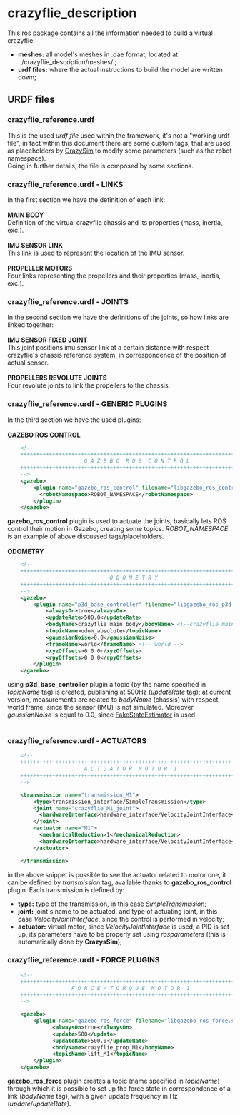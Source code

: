 # crazyflie_description
This ros package contains all the information needed to build a virtual crazyflie:
* **meshes:** all model's meshes in .dae format, located at ../crazyflie_description/meshes/ ;
* **urdf files:** where the actual instructions to build the model are written down;

## URDF files
### crazyflie_reference.urdf
This is the used *urdf file* used within the framework, it's not a "working urdf file", in fact within this document 
there are some custom tags, that are used as placeholders by 
[CrazySim](https://github.com/AndreaFuso/Crazyflie-noetic/tree/main/crazy_common_py/src) to modify some parameters
(such as the robot namespace). </br>
Going in further details, the file is composed by some sections.

### crazyflie_reference.urdf - LINKS
In the first section we have the definition of each link: </br> </br>
**MAIN BODY** </br>
Definition of the virtual crazyflie chassis and its properties (mass, inertia, exc.). </br> </br>
**IMU SENSOR LINK** </br>
This link is used to represent the location of the IMU sensor. </br> </br>
**PROPELLER MOTORS** </br>
Four links representing the propellers and their properties (mass, inertia, exc.).

### crazyflie_reference.urdf - JOINTS
In the second section we have the definitions of the joints, so how links are linked together: </br> </br>
**IMU SENSOR FIXED JOINT** </br>
This joint positions imu sensor link at a certain distance with respect crazyflie's chassis reference system, in 
correspondence of the position of actual sensor. </br> </br>
**PROPELLERS REVOLUTE JOINTS** </br>
Four revolute joints to link the propellers to the chassis.

### crazyflie_reference.urdf - GENERIC PLUGINS
In the third section we have the used plugins: </br> </br>
**GAZEBO ROS CONTROL** </br>
```xml
    <!--
    +++++++++++++++++++++++++++++++++++++++++++++++++++++++++++++++++++++++++
                        G A Z E B O  R O S  C O N T R O L
    +++++++++++++++++++++++++++++++++++++++++++++++++++++++++++++++++++++++++
    -->
    <gazebo>
        <plugin name="gazebo_ros_control" filename="libgazebo_ros_control.so">
          <robotNamespace>ROBOT_NAMESPACE</robotNamespace>
        </plugin>
    </gazebo>
```
**gazebo_ros_control** plugin is used to actuate the joints, basically lets ROS control their motion in Gazebo, creating some topics. 
*ROBOT_NAMESPACE* is an example of above discussed tags/placeholders. </br> </br>
**ODOMETRY** </br>
```xml
    <!--
    +++++++++++++++++++++++++++++++++++++++++++++++++++++++++++++++++++++++++
                                O D O M E T R Y
    +++++++++++++++++++++++++++++++++++++++++++++++++++++++++++++++++++++++++
    -->
    <gazebo>
        <plugin name="p3d_base_controller" filename="libgazebo_ros_p3d.so">
            <alwaysOn>true</alwaysOn>
            <updateRate>500.0</updateRate>
            <bodyName>crazyflie_main_body</bodyName> <!--crazyflie_main_body-->
            <topicName>odom_absolute</topicName>
            <gaussianNoise>0.0</gaussianNoise>
            <frameName>world</frameName> <!-- world -->
            <xyzOffsets>0 0 0</xyzOffsets>
            <rpyOffsets>0 0 0</rpyOffsets>
        </plugin>
    </gazebo>
```
using **p3d_base_controller** plugin a topic (by the name specified in *topicName* tag) is created, publishing at 
500Hz (*updateRate* tag); at current version, measurements are related to *bodyName* (chassis) with respect world frame, 
since the sensor (IMU) is not simulated. Moreover *gaussianNoise* is equal to 0.0, since 
[FakeStateEstimator](https://github.com/AndreaFuso/Crazyflie-noetic/tree/main/crazy_common_py/src)
is used. </br> </br>

### crazyflie_reference.urdf - ACTUATORS
```xml
    <!--
    +++++++++++++++++++++++++++++++++++++++++++++++++++++++++++++++++++++++++
                        A C T U A T O R  M O T O R  1
    +++++++++++++++++++++++++++++++++++++++++++++++++++++++++++++++++++++++++
    -->

    <transmission name="transmission_M1">
        <type>transmission_interface/SimpleTransmission</type>
        <joint name="crazyflie_M1_joint">
          <hardwareInterface>hardware_interface/VelocityJointInterface</hardwareInterface>
        </joint>
        <actuator name="M1">
          <mechanicalReduction>1</mechanicalReduction>
          <hardwareInterface>hardware_interface/VelocityJointInterface</hardwareInterface>
        </actuator>

    </transmission>
```
in the above snippet is possible to see the actuator related to motor one, it can be defined by *transmission* tag, 
available thanks to **gazebo_ros_control** plugin. Each transmission is defined by:
* **type:** type of the transmission, in this case *SimpleTransmission*;
* **joint:** joint's name to be actuated, and type of actuating joint, in this case *VelocityJointInterface*, since the control is performed in velocity;
* **actuator:** virtual motor, since *VelocityJointInterface* is used, a PID is set up, its parameters have to be properly set using *rosparameters* (this is automatically done by **CrazysSim**); 

### crazyflie_reference.urdf - FORCE PLUGINS
```xml
    <!--
    +++++++++++++++++++++++++++++++++++++++++++++++++++++++++++++++++++++++++
                    F O R C E / T O R Q U E  M O T O R  1
    +++++++++++++++++++++++++++++++++++++++++++++++++++++++++++++++++++++++++
    -->

    <gazebo>
        <plugin name="gazebo_ros_force" filename="libgazebo_ros_force.so">
              <alwaysOn>true</alwaysOn>
              <update>500</update>
              <updateRate>500.0</updateRate>
              <bodyName>crazyflie_prop_M1</bodyName>
              <topicName>lift_M1</topicName>
        </plugin>
    </gazebo>
```
**gazebo_ros_force** plugin creates a topic (name specified in *topicName*) through which it is possible to set up the 
force state in correspondence of a link (*bodyName* tag), with a given update frequency in Hz (*update*/*updateRate*). 



